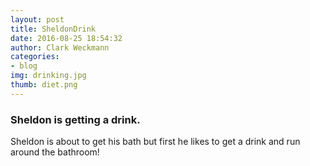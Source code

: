 ```yaml
---
layout: post
title: SheldonDrink
date: 2016-08-25 18:54:32
author: Clark Weckmann
categories:
- blog
img: drinking.jpg
thumb: diet.png
---
```


### Sheldon is getting a drink. 

Sheldon is about to get his bath but first he likes to get a drink and run around the bathroom! 